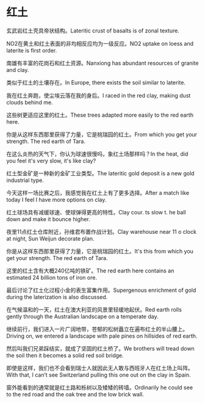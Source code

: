 # 红土

<p><span class="chinese">玄武岩红土壳具帝状结构。</span><span class="english">Lateritic crust of basalts is of zonal texture.</span></p>

<p><span class="chinese">NO2在黄土和红土表面的非均相反应均为一级反应。</span><span class="english">NO2 uptake on loess and laterite is first order.</span></p>

<p><span class="chinese">南雄有丰富的花岗石和红土资源。</span><span class="english">Nanxiong has abundant resources of granite and clay.</span></p>

<p><span class="chinese">类似于红土的土壤存在。</span><span class="english">In Europe, there exists the soil similar to laterite.</span></p>

<p><span class="chinese">我在红土奔跑，使尘埃云落在我的身后。</span><span class="english">I raced in the red clay, making dust clouds behind me.</span></p>

<p><span class="chinese">这些树更适应这里的红土。</span><span class="english">These trees adapted more easily to the red earth here.</span></p>

<p><span class="chinese">你是从这样东西那里获得了力量，它是桃瑞园的红土。</span><span class="english">From which you get your strength. The red earth of Tara.</span></p>

<p><span class="chinese">在这么炎热的天气下，你认为球速很慢吗，象红土场那样吗？</span><span class="english">In the heat, did you feel it's very slow, it's like clay?</span></p>

<p><span class="chinese">红土型金矿是一种新的金矿工业类型。</span><span class="english">The lateritic gold deposit is a new gold industrial type.</span></p>

<p><span class="chinese">今天这样一场比赛之后，我感觉我在红土上有了更多选择。</span><span class="english">After a match like today I feel I have more options on clay.</span></p>

<p><span class="chinese">红土球场具有减缓球速、使球弹得更高的特性。</span><span class="english">Clay cour. ts slow t. he ball down and make it bounce higher.</span></p>

<p><span class="chinese">夜里11点红土仓库附近，孙维君布置作战计划。</span><span class="english">Clay warehouse near 11 o clock at night, Sun Weijun decorate plan.</span></p>

<p><span class="chinese">你是从这样东西那里获得了力量，它是桃瑞园的红土。</span><span class="english">It's this from which you get your strength. The red earth of Tara.</span></p>

<p><span class="chinese">这里的红土含有大概240亿吨的铁矿。</span><span class="english">The red earth here contains an estimated 24 billion tons of iron ore.</span></p>

<p><span class="chinese">最后讨论了红土化过程小金的表生富集作用。</span><span class="english">Supergenous enrichment of gold during the laterization is also discussed.</span></p>

<p><span class="chinese">在气候温和的一天，红土在澳大利亚的风景里轻缓地起伏。</span><span class="english">Red earth rolls gently through the Australian landscape on a temperate day.</span></p>

<p><span class="chinese">继续前行，我们进入一片广阔地带，苍郁的松树矗立在遍布红土的半山腰上。</span><span class="english">Driving on, we entered a landscape with pale pines on hillsides of red earth.</span></p>

<p><span class="chinese">然后叫我们兄弟踩结实，就成了坚固的红土桥了。</span><span class="english">We brothers will tread down the soil then it becomes a solid red soil bridge.</span></p>

<p><span class="chinese">即使是这样，我们也不会看到瑞士人就因此无人敢与西班牙人在红土场上叫阵。</span><span class="english">With that, I can’t see Switzerland pulling this one out on the clay in Spain.</span></p>

<p><span class="chinese">窗外能看到的通常就是红土路和栎树以及矮矮的砖墙。</span><span class="english">Ordinarily he could see to the red road and the oak tree and the low brick wall.</span></p>

